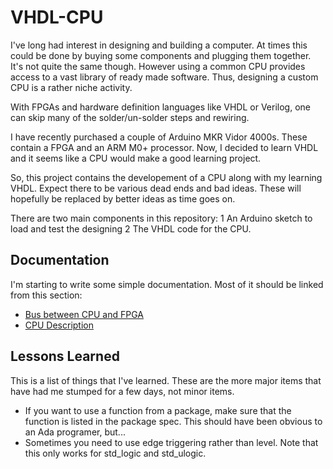 
# VHDL-CPU

I've long had interest in designing and building a computer.
At times this could be done by buying some components and plugging
them together.  It's not quite the same though.  However using a
common CPU provides access to a vast library of ready made software.
Thus, designing a custom CPU is a rather niche activity.

With FPGAs and hardware definition languages like VHDL or Verilog,
one can skip many of the solder/un-solder steps and rewiring.

I have recently purchased a couple of Arduino MKR Vidor 4000s.  These
contain a FPGA and an ARM M0+ processor.  Now, I decided to learn VHDL
and it seems like a CPU would make a good learning project.

So, this project contains the developement of a CPU along with my
learning VHDL.  Expect there to be various dead ends and bad ideas.
These will hopefully be replaced by better ideas as time goes on.

There are two main components in this repository:
1 An Arduino sketch to load and test the designing
2 The VHDL code for the CPU.

## Documentation
I'm starting to write some simple documentation.  Most of it should be linked from this
section:
* [Bus between CPU and FPGA](doc/Bus.md)
* [CPU Description](doc/CPU32.md)

## Lessons Learned
This is a list of things that I've learned.  These are the more major items that have had
me stumped for a few days, not minor items.
* If you want to use a function from a package, make sure that the function is listed in
the package spec.  This should have been obvious to an Ada programer, but...
* Sometimes you need to use edge triggering rather than level.  Note that this only works
for std_logic and std_ulogic.

